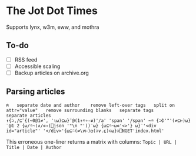 # The Jot Dot Times

Supports lynx, w3m, eww, and mothra

## To-do

- [ ] RSS feed
- [ ] Accessible scaling
- [ ] Backup articles on archive.org

## Parsing articles

```
⍝   separate date and author    remove left-over tags   split on attr="value"   remove surrounding blanks   separate tags                               separate articles
↑{⊃,/⊆¨{(~0@1≠', '⍳⍵)⊆⍵}¨@(1↑⍨∘-≢)'/a' 'span' '/span' ~⍨ {⊃⌽'"'(≠⊆⊢)⍵}¨@1 2 {⍵/⍨~(∧/∊∘(⎕json '"\n "'))¨⍵} {⍵⊆⍨~⍵∊'<>'} ⍵}¨'<div id="article"' '</div>'{⍵⊆⍨(≠\∨⊢)⍺(⊃∨.⍷)⊂⍵}⊃⎕NGET'index.html'
```

This erroneous one-liner returns a matrix with columns: `Topic | URL | Title | Date | Author`